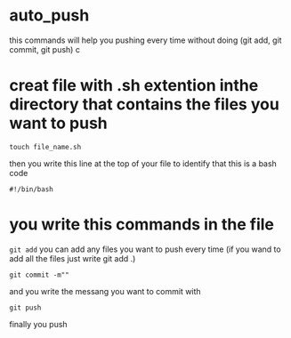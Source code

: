 # auto_push
this commands will help you pushing every time without doing (git add, git commit, git push)
c
# creat file with .sh extention inthe directory that contains the files you want to push
``
touch file_name.sh
``

then you write this line at the top of your file to identify that this is a bash code

``
#!/bin/bash
``
# you write this commands in the file
``
git add
``
you can add any files you want to push every time (if you wand to add all the files just write git add .)

``
git commit -m""
``

and you write the messang you want to commit with

``
git push
``

finally you push
